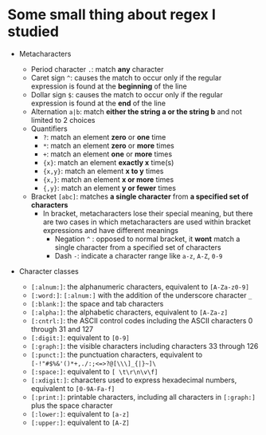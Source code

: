 # Some small thing about regex I studied

- Metacharacters
	- Period character `.`: match **any** character
	- Caret sign `^`: causes the match to occur only if the regular expression is
	found at the **beginning** of the line
	- Dollar sign `$`: causes the match to occur only if the regular expression is
	found at the **end** of the line
	- Alternation `a|b`: match **either the string a or the string b** and not limited to 2 choices
	- Quantifiers
		- `?`: match an element **zero** or **one** time
		- `*`: match an element **zero** or **more** times
		- `+`: match an element **one** or **more** times
		- `{x}`: match an element **exactly x** time(s)
		- `{x,y}`: match an element **x to y** times
		- `{x,}`: match an element **x or more** times
		- `{,y}`: match an element **y or fewer** times
	- Bracket `[abc]`: matches **a single character** from **a specified set of characters**
		- In bracket, metacharacters lose their special meaning, but there are two cases in which metacharacters are used within bracket expressions and have different meanings
			- Negation `^` : opposed to normal bracket, it **wont** match a single character from a specified set of characters
			- Dash `-`: indicate a character range like `a-z`, `A-Z`, `0-9`

- Character classes
	- `[:alnum:]`: the alphanumeric characters, equivalent to `[A-Za-z0-9]`
	- `[:word:]`: `[:alnum:]` with the addition of the underscore character `_`
	- `[:blank:]`: the space and tab characters
	- `[:alpha:]`: the alphabetic characters, equivalent to `[A-Za-z]`
	- `[:cntrl:]`: the ASCII control codes including the ASCII characters 0 through 31 and 127
	- `[:digit:]`: equivalent to `[0-9]`
	- `[:graph:]`: the visible characters including characters 33 through 126
	- `[:punct:]`: the punctuation characters, equivalent to `[-!"#$%&'()*+,./:;<=>?@[\\\]_{|}~]\`
	- `[:space:]`: equivalent to `[ \t\r\n\v\f]`
	- `[:xdigit:]`: characters used to express hexadecimal numbers, equivalent to `[0-9A-Fa-f]`
	- `[:print:]`: printable characters, including all characters in `[:graph:]` plus the space character
	- `[:lower:]`: equivalent to `[a-z]`
	- `[:upper:]`: equivalent to `[A-Z]`
